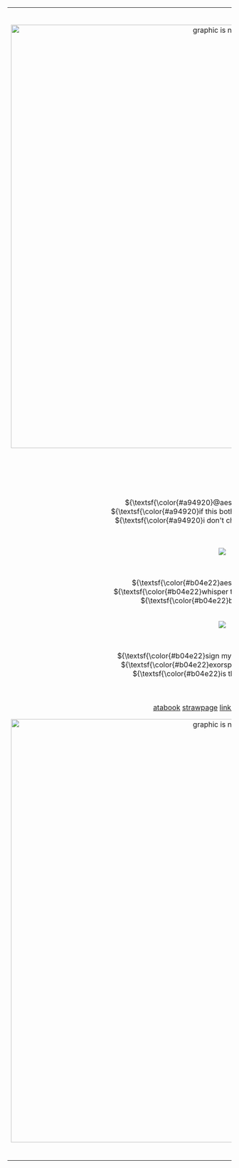 <!--



    ⢼⠀⠀⢀⣦⠀⠀⠀
⠀⠀⠲⣿⡴⣶⢬⣷⡄⠀⠀
⢀⣄⣀⣰⣿⣽⣿⣴⣶⣶⠀
⣸⣿⣿⣿⣿⣿⣿⣿⣿⣿⣧    medkit
⠙⠻⢿⣿⣿⣿⣿⣿⣿⣿⡟       from phighting
⠀⠀⣾⣿⣿⣿⣿⣿⡷⣿⣿
⠀⠀⣿⣿⣿⣿⣿⣿⡗⣿⣿
⠀⠸⠿⣿⡿⠙⠿⠿⠃⠉⠉





 </!-->
<table border="0">
     <tr>
       <td>
         <br>

<div align="center">
   
 <img src="https://github.com/user-attachments/assets/2cc9bb9d-c9cd-46f1-868c-48bb4c7edfe7" width="950" height="auto" title="graphic is not mine!"></a>

  
<img src="https://github.com/user-attachments/assets/2c4d868c-8599-44f7-ae60-d144bdd3cca9" align="right" width="55%" alt="hey guys" title="i drew this ! >_<"></a>


  <br>  <br>  <br>  <br>

 <p align="center">     
 ${\textsf{\color{#a94920}@aesvic's alt, i spam follow !}}$ <br>
   ${\textsf{\color{#a94920}if this bothers you, feel free to block .}}$ <br>
   ${\textsf{\color{#a94920}i don't check profiles, don't dt me .}}$ <br></p>
 <br>


  <p align="center"><img src="https://komarev.com/ghpvc/?username=aesvic&color=b04e22&plastic&label=⠀EUPHORIA+;⠀"></img></p>
 <br> 

           
<p align="center">
   ${\textsf{\color{#b04e22}aesop or exor ✦ he / any}}$<br>
    ${\textsf{\color{#b04e22}whisper to int ✦ c+h in a dnt world .}}$ <br>
         ${\textsf{\color{#b04e22}best viewed on pc !}}$ <br>

 <br>

<p align="center"> 
  <p align="center"><img src="https://komarev.com/ghpvc/?username=PlRATEKIT&color=b04e22&plastic&label=⠀DISEASE+;⠀"></img></p>
 <br>
 
<p align="center">
   ${\textsf{\color{#b04e22}sign my ata ✦ feel free to interact}}$<br>
    ${\textsf{\color{#b04e22}exorspace piratekit #1 fan ever}}$ <br>
    ${\textsf{\color{#b04e22}is that limbus company .}}$ <br>
 <br><br>


<a href="https://medkit.atabook.org"> atabook</a> <a href="https://aesvic.straw.page">strawpage</a> <a href="https://rentry.co/victor-grantz">link directory</a> <a href="https://guns.lol/exorspace">guns.lol</a>

 <img src="https://github.com/user-attachments/assets/6c0aef84-4cec-494e-8735-60d75c1f0c72" width="950" height="auto" title="graphic is not mine!" ></a>


</h5>

 <br>
    </td>
  </tr>
</table>
